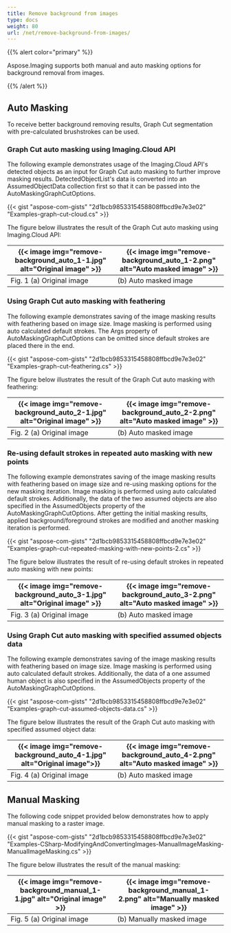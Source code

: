 ```yaml
---
title: Remove background from images
type: docs
weight: 80
url: /net/remove-background-from-images/
---
```


{{% alert color="primary" %}} 

Aspose.Imaging supports both manual and auto masking options for background removal from images.

{{% /alert %}} 

## **Auto Masking**
To receive better background removing results, Graph Cut segmentation with pre-calculated brushstrokes can be used.

### **Graph Cut auto masking using Imaging.Cloud API**

The following example demonstrates usage of the Imaging.Cloud API's detected objects as an input for Graph Cut auto masking to further improve masking results. DetectedObjectList's data is converted into an AssumedObjectData collection first so that it can be passed into the AutoMaskingGraphCutOptions.

{{< gist "aspose-com-gists" "2d1bcb9853315458808ffbcd9e7e3e02" "Examples-graph-cut-cloud.cs" >}}

The figure below illustrates the result of the Graph Cut auto masking using Imaging.Cloud API:

| {{< image img="remove-background_auto_1-1.jpg" alt="Original image" >}} | {{< image img="remove-background_auto_1-2.png" alt="Auto masked image" >}} |
| ------------------------------------------- | ------------------------------------------- |
| Fig. 1 (a) Original image                   | (b) Auto masked image                   |

### **Using Graph Cut auto masking with feathering**

The following example demonstrates saving of the image masking results with feathering based on image size. Image masking is performed using auto calculated default strokes. The Args property of AutoMaskingGraphCutOptions can be omitted since default strokes are placed there in the end.

{{< gist "aspose-com-gists" "2d1bcb9853315458808ffbcd9e7e3e02" "Examples-graph-cut-feathering.cs" >}}

The figure below illustrates the result of the Graph Cut auto masking with feathering:

| {{< image img="remove-background_auto_2-1.jpg" alt="Original image" >}} | {{< image img="remove-background_auto_2-2.png" alt="Auto masked image" >}} |
| ------------------------------------------- | ------------------------------------------- |
| Fig. 2 (a) Original image                   | (b) Auto masked image                 |

### **Re-using default strokes in repeated auto masking with new points**

The following example demonstrates saving of the image masking results with feathering based on image size and re-using masking options for the new masking iteration. Image masking is performed using auto calculated default strokes. Additionally, the data of the two assumed objects are also specified in the AssumedObjects property of the AutoMaskingGraphCutOptions. After getting the initial masking results, applied background/foreground strokes are modified and another masking iteration is performed.

{{< gist "aspose-com-gists" "2d1bcb9853315458808ffbcd9e7e3e02" "Examples-graph-cut-repeated-masking-with-new-points-2.cs" >}}

The figure below illustrates the result of re-using default strokes in repeated auto masking with new points:

| {{< image img="remove-background_auto_3-1.jpg" alt="Original image" >}} | {{< image img="remove-background_auto_3-2.png" alt="Auto masked image" >}} |
| ------------------------------------------- | ------------------------------------------- |
| Fig. 3 (a) Original image                   | (b) Auto masked image                   |

### **Using Graph Cut auto masking with specified assumed objects data**

The following example demonstrates saving of the image masking results with feathering based on image size. Image masking is performed using auto calculated default strokes. Additionally, the data of a one assumed human object is also specified in the AssumedObjects property of the AutoMaskingGraphCutOptions.

{{< gist "aspose-com-gists" "2d1bcb9853315458808ffbcd9e7e3e02" "Examples-graph-cut-assumed-objects-data.cs" >}}

The figure below illustrates the result of the Graph Cut auto masking with specified assumed object data:

| {{< image img="remove-background_auto_4-1.jpg" alt="Original image">}} | {{< image img="remove-background_auto_4-2.png" alt="Auto masked image" >}} |
| ------------------------------------------- | ------------------------------------------- |
| Fig. 4 (a) Original image                   | (b) Auto masked image                   |

## **Manual Masking**
The following code snippet provided below demonstrates how to apply manual masking to a raster image.

{{< gist "aspose-com-gists" "2d1bcb9853315458808ffbcd9e7e3e02" "Examples-CSharp-ModifyingAndConvertingImages-ManualImageMasking-ManualImageMasking.cs" >}}

The figure below illustrates the result of the manual masking:

| {{< image img="remove-background_manual_1-1.jpg" alt="Original image" >}} | {{< image img="remove-background_manual_1-2.png" alt="Manually masked image" >}} |
| ------------------------------------------- | ------------------------------------------- |
| Fig. 5 (a) Original image                   | (b) Manually masked image                   |


